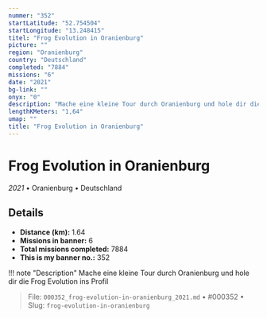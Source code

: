 ```yaml
---
nummer: "352"
startLatitude: "52.754504"
startLongitude: "13.248415"
titel: "Frog Evolution in Oranienburg"
picture: ""
region: "Oranienburg"
country: "Deutschland"
completed: "7884"
missions: "6"
date: "2021"
bg-link: ""
onyx: "0"
description: "Mache eine kleine Tour durch Oranienburg und hole dir die Frog Evolution ins Profil"
lengthKMeters: "1,64"
umap: ""
title: "Frog Evolution in Oranienburg"
---
```

# Frog Evolution in Oranienburg

*2021* • Oranienburg • Deutschland



## Details
- **Distance (km):** 1.64
- **Missions in banner:** 6
- **Total missions completed:** 7884
- **This is my banner no.:** 352


!!! note "Description"
    Mache eine kleine Tour durch Oranienburg und hole dir die Frog Evolution ins Profil




> File: `000352_frog-evolution-in-oranienburg_2021.md` • #000352 • Slug: `frog-evolution-in-oranienburg`
